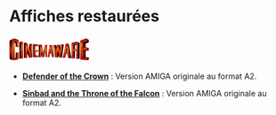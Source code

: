 # Affiches restaurées

### ![Image](/ressources/Cinemaware.png)

- **[Defender of the Crown](/Defender_of_the_Crown)** : Version AMIGA originale au format A2.

- **[Sinbad and the Throne of the Falcon](/Sinbad_and_the_Throne_of_the_Falcon)** : Version AMIGA originale au format A2.